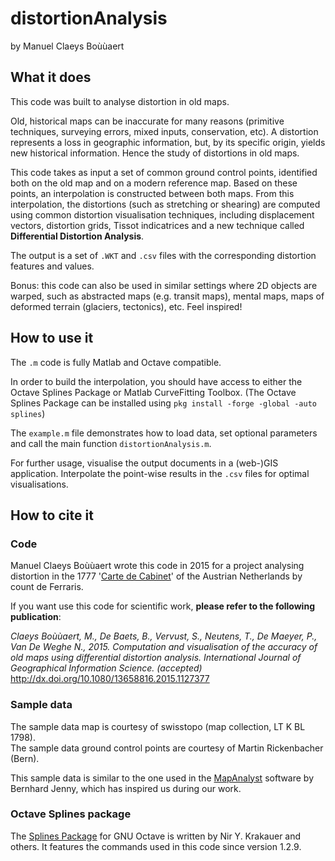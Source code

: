 # distortionAnalysis

by Manuel Claeys Boùùaert

## What it does

This code was built to analyse distortion in old maps.

Old, historical maps can be inaccurate for many reasons (primitive techniques, surveying errors, mixed inputs, conservation, etc). 
A distortion represents a loss in geographic information, but, by its specific origin, yields new historical information. 
Hence the study of distortions in old maps.

This code takes as input a set of common ground control points, identified both on the old map and on a modern reference map.
Based on these points, an interpolation is constructed between both maps. 
From this interpolation, the distortions (such as stretching or shearing) are computed using common distortion visualisation techniques, including displacement vectors, distortion grids, Tissot indicatrices and a new technique called **Differential Distortion Analysis**.

The output is a set of `.WKT` and `.csv` files with the corresponding distortion features and values.

Bonus: this code can also be used in similar settings where 2D objects are warped, such as abstracted maps (e.g. transit maps), mental maps, maps of deformed terrain (glaciers, tectonics), etc. Feel inspired!

## How to use it

The `.m` code is fully Matlab and Octave compatible.

In order to build the interpolation, you should have access to either the Octave Splines Package or Matlab CurveFitting Toolbox.
(The Octave Splines Package can be installed using `pkg install -forge -global -auto splines`)

The `example.m` file demonstrates how to load data, set optional parameters and call the main function `distortionAnalysis.m`.

For further usage, visualise the output documents in a (web-)GIS application. Interpolate the point-wise results in the `.csv` files for optimal visualisations.

## How to cite it

### Code

Manuel Claeys Boùùaert wrote this code in 2015 for a project analysing distortion in the 1777 '[Carte de Cabinet](http://belgica.kbr.be/nl/coll/cp/cpFerraris_nl.html)' of the Austrian Netherlands by count de Ferraris.

If you want use this code for scientific work, **please refer to the following publication**:

*Claeys Boùùaert, M., De Baets, B., Vervust, S., Neutens, T., De Maeyer, P., Van De Weghe N., 2015. Computation and visualisation of the accuracy of old maps using differential distortion analysis. International Journal of Geographical Information Science. (accepted)*  
<http://dx.doi.org/10.1080/13658816.2015.1127377>

### Sample data

The sample data map is courtesy of swisstopo (map collection, LT K BL 1798).   
The sample data ground control points are courtesy of Martin Rickenbacher (Bern).

This sample data is similar to the one used in the [MapAnalyst](<http://www.mapanalyst.org>) software by Bernhard Jenny, which has inspired us during our work.

### Octave Splines package

The [Splines Package](http://octave.sourceforge.net/splines) for GNU Octave is written by Nir Y. Krakauer and others. It features the commands used in this code since version 1.2.9.